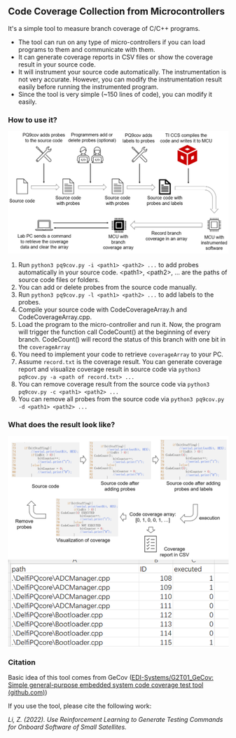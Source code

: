 ## Code Coverage Collection from Microcontrollers
It's a simple tool to measure branch coverage of C/C++ programs. 

 - The tool can run on any type of micro-controllers if you can load programs to them and communicate with them. 
 - It can generate coverage reports in CSV files or show the coverage result in your source code.
 - It will instrument your source code automatically. The instrumentation is not very accurate. However, you can modify the instrumentation result easily before running the instrumented program.
 - Since the tool is very simple (~150 lines of code), you can modify it easily.

### How to use it?
![](./figs/fig1.png)
 1. Run `python3 pq9cov.py -i <path1> <path2> ...` to add probes automatically in your source code. \<path1\>,  \<path2\>, ... are the paths of source code files or folders. 
 2.  You can add or delete probes from the source code manually.
 3. Run `python3 pq9cov.py -l <path1> <path2> ...` to add labels to the probes.
 4. Compile your source code with CodeCoverageArray.h and CodeCoverageArray.cpp. 
 5. Load the program to the micro-controller and run it. Now, the program will trigger the function call CodeCount() at the beginning of every branch. CodeCount() will record the status of this branch with one bit in the `coverageArray`
 6. You need to implement your code to retrieve `coverageArray` to your PC.
 7. Assume `record.txt` is the coverage result. You can generate coverage report and visualize coverage result in source code via `python3 pq9cov.py -a <path of record.txt> ...`
 8. You can remove coverage result from the source code via `python3 pq9cov.py -c <path1> <path2> ...`
 9. You can remove all probes from the source code via `python3 pq9cov.py -d <path1> <path2> ...`

### What does the result look like? 


![](./figs/fig2.png)
![](./figs/fig3.png)
### Citation
Basic idea of this tool comes from GeCov ([EDI-Systems/G2T01_GeCov: Simple general-purpose embedded system code coverage test tool (github.com)](https://github.com/EDI-Systems/G2T01_GeCov))

If you use the tool, please cite the following work:

*Li, Z. (2022). Use Reinforcement Learning to Generate Testing Commands for Onboard Software of Small Satellites.*
